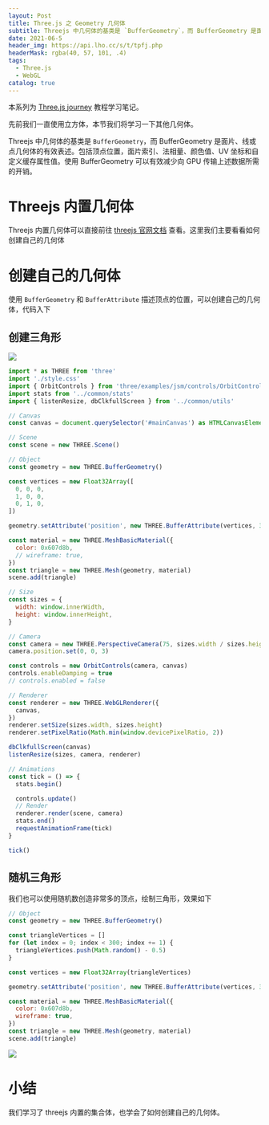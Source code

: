 ```yaml
---
layout: Post
title: Three.js 之 Geometry 几何体
subtitle: Threejs 中几何体的基类是 `BufferGeometry`，而 BufferGeometry 是面片、线或点几何体的有效表述
date: 2021-06-5
header_img: https://api.lho.cc/s/t/tpfj.php
headerMask: rgba(40, 57, 101, .4)
tags:
  - Three.js
  - WebGL
catalog: true
---
```


本系列为 [Three.js journey](https://threejs-journey.com/) 教程学习笔记。

先前我们一直使用立方体，本节我们将学习一下其他几何体。

Threejs 中几何体的基类是 `BufferGeometry`，而 BufferGeometry 是面片、线或点几何体的有效表述。包括顶点位置，面片索引、法相量、颜色值、UV 坐标和自定义缓存属性值。使用 BufferGeometry 可以有效减少向 GPU 传输上述数据所需的开销。





# Threejs 内置几何体

Threejs 内置几何体可以直接前往 [threejs 官网文档](https://threejs.org/docs/index.html#api/zh/geometries/BoxGeometry) 查看。这里我们主要看看如何创建自己的几何体

# 创建自己的几何体

使用 `BufferGeometry` 和 `BufferAttribute` 描述顶点的位置，可以创建自己的几何体，代码入下

## 创建三角形

![](https://gw.alicdn.com/imgextra/i4/O1CN01p74PlN1uQhoy4rroP_!!6000000006032-1-tps-1131-489.gif)

```js
import * as THREE from 'three'
import './style.css'
import { OrbitControls } from 'three/examples/jsm/controls/OrbitControls'
import stats from '../common/stats'
import { listenResize, dbClkfullScreen } from '../common/utils'

// Canvas
const canvas = document.querySelector('#mainCanvas') as HTMLCanvasElement

// Scene
const scene = new THREE.Scene()

// Object
const geometry = new THREE.BufferGeometry()

const vertices = new Float32Array([
  0, 0, 0,
  1, 0, 0,
  0, 1, 0,
])

geometry.setAttribute('position', new THREE.BufferAttribute(vertices, 3))

const material = new THREE.MeshBasicMaterial({
  color: 0x607d8b,
  // wireframe: true,
})
const triangle = new THREE.Mesh(geometry, material)
scene.add(triangle)

// Size
const sizes = {
  width: window.innerWidth,
  height: window.innerHeight,
}

// Camera
const camera = new THREE.PerspectiveCamera(75, sizes.width / sizes.height, 1, 100)
camera.position.set(0, 0, 3)

const controls = new OrbitControls(camera, canvas)
controls.enableDamping = true
// controls.enabled = false

// Renderer
const renderer = new THREE.WebGLRenderer({
  canvas,
})
renderer.setSize(sizes.width, sizes.height)
renderer.setPixelRatio(Math.min(window.devicePixelRatio, 2))

dbClkfullScreen(canvas)
listenResize(sizes, camera, renderer)

// Animations
const tick = () => {
  stats.begin()

  controls.update()
  // Render
  renderer.render(scene, camera)
  stats.end()
  requestAnimationFrame(tick)
}

tick()
```
## 随机三角形

我们也可以使用随机数创造非常多的顶点，绘制三角形，效果如下

```js
// Object
const geometry = new THREE.BufferGeometry()

const triangleVertices = []
for (let index = 0; index < 300; index += 1) {
  triangleVertices.push(Math.random() - 0.5)
}

const vertices = new Float32Array(triangleVertices)

geometry.setAttribute('position', new THREE.BufferAttribute(vertices, 3))

const material = new THREE.MeshBasicMaterial({
  color: 0x607d8b,
  wireframe: true,
})
const triangle = new THREE.Mesh(geometry, material)
scene.add(triangle)
```

![](https://gw.alicdn.com/imgextra/i1/O1CN01BrURqS26VzmtArZLT_!!6000000007668-1-tps-1131-581.gif)


# 小结

我们学习了 threejs 内置的集合体，也学会了如何创建自己的几何体。
